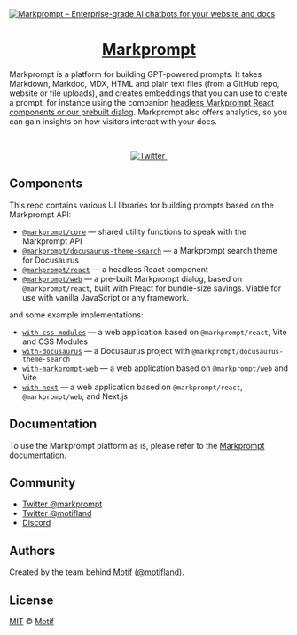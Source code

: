 <a href="https://markprompt.com">
  <img alt="Markprompt – Enterprise-grade AI chatbots for your website and docs" src="https://github.com/motifland/markprompt-js/assets/504893/9df7ac5a-1ac3-4b33-9bb3-a146d119ed73">
  <h1 align="center">Markprompt</h1>
</a>

Markprompt is a platform for building GPT-powered prompts. It takes Markdown, Markdoc, MDX, HTML and plain text files (from a GitHub repo, website or file uploads), and creates embeddings that you can use to create a prompt, for instance using the companion [headless Markprompt React components or our prebuilt dialog](https://markprompt.com/docs#components). Markprompt also offers analytics, so you can gain insights on how visitors interact with your docs.

<br />

<p align="center">
  <a href="https://twitter.com/markprompt">
    <img src="https://img.shields.io/twitter/follow/markprompt?style=flat&label=%40markprompt&logo=twitter&color=0bf&logoColor=fff" alt="Twitter" />
  </a>
  <a aria-label="License" href="https://github.com/motifland/markprompt-js/blob/main/LICENSE">
    <img alt="" src="https://badgen.net/npm/license/markprompt">
  </a>
</p>

## Components

This repo contains various UI libraries for building prompts based on the Markprompt API:

- [`@markprompt/core`](packages/core#readme) — shared utility functions to speak with the Markprompt API
- [`@markprompt/docusaurus-theme-search`](packages/docusaurus-theme-search#readme) — a Markprompt search theme for Docusaurus
- [`@markprompt/react`](packages/react#readme) — a headless React component
- [`@markprompt/web`](packages/web#readme) — a pre-built Markprompt dialog, based on `@markprompt/react`, built with Preact for bundle-size savings. Viable for use with vanilla JavaScript or any framework.

and some example implementations:

- [`with-css-modules`](examples/with-css-modules#readme) — a web application based on `@markprompt/react`, Vite and CSS Modules
- [`with-docusaurus`](examples/with-docusaurus#readme) — a Docusaurus project with `@markprompt/docusaurus-theme-search`
- [`with-markprompt-web`](examples/with-markprompt-web#readme) — a web application based on `@markprompt/web` and Vite
- [`with-next`](examples/with-next#readme) — a web application based on `@markprompt/react`, `@markprompt/web`, and Next.js

## Documentation

To use the Markprompt platform as is, please refer to the [Markprompt documentation](https://markprompt.com/docs).

## Community

- [Twitter @markprompt](https://twitter.com/markprompt)
- [Twitter @motifland](https://twitter.com/motifland)
- [Discord](https://discord.gg/MBMh4apz6X)

## Authors

Created by the team behind [Motif](https://motif.land)
([@motifland](https://twitter.com/motifland)).

## License

[MIT](./LICENSE) © [Motif](https://motif.land)
